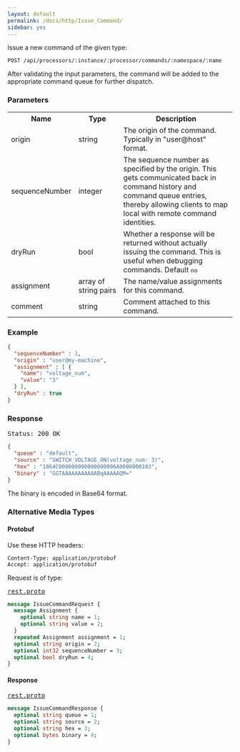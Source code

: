 ```yaml
---
layout: default
permalink: /docs/http/Issue_Command/
sidebar: yes
---
```


Issue a new command of the given type:

    POST /api/processors/:instance/:processor/commands/:namespace/:name
    
  
After validating the input parameters, the command will be added to the appropriate command queue for further dispatch.

### Parameters

<table class="inline">
  <tr>
    <th>Name</th>
    <th>Type</th>
    <th>Description</th>
  </tr>
  <tr>
    <td class="code">origin</td>
    <td class="code">string</td>
    <td>The origin of the command. Typically in "user@host" format.</td>
  </tr>
  <tr>
    <td class="code">sequenceNumber</td>
    <td class="code">integer</td>
    <td>The sequence number as specified by the origin. This gets communicated back in command history and command queue entries, thereby allowing clients to map local with remote command identities.</td>
  </tr>
  <tr>
    <td class="code">dryRun</td>
    <td class="code">bool</td>
    <td>Whether a response will be returned without actually issuing the command. This is useful when debugging commands. Default <tt>no</tt></td>
  </tr>
  <tr>
    <td class="code">assignment</td>
    <td class="code">array&nbsp;of<br>string&nbsp;pairs</td>
    <td>
      The name/value assignments for this command.
    </td>
  </tr>
  <tr>
    <td class="code">comment</td>
    <td class="code">string</td>
    <td>Comment attached to this command.</td>
  </tr>
</table>


### Example

```json
{
  "sequenceNumber" : 1,
  "origin" : "user@my-machine",
  "assignment" : [ {
    "name": "voltage_num",
    "value": "3"
  } ],
  "dryRun" : true
}
```

### Response

<pre class="header">Status: 200 OK</pre>
```json
{
  "queue" : "default",
  "source" : "SWITCH_VOLTAGE_ON(voltage_num: 3)",
  "hex" : "1864C000000000000000006A0000000103",
  "binary" : "GGTAAAAAAAAAAABqAAAAAQM="
}
```

The binary is encoded in Base64 format.

### Alternative Media Types

#### Protobuf

Use these HTTP headers:

    Content-Type: application/protobuf
    Accept: application/protobuf
    
Request is of type:

<pre class="r header"><a href="/docs/http/rest.proto/">rest.proto</a></pre>
```proto
message IssueCommandRequest {
  message Assignment {
    optional string name = 1;
    optional string value = 2;
  }
  repeated Assignment assignment = 1;
  optional string origin = 2;
  optional int32 sequenceNumber = 3;
  optional bool dryRun = 4;
}
```

#### Response

<pre class="r header"><a href="/docs/http/rest.proto/">rest.proto</a></pre>
```proto
message IssueCommandResponse {
  optional string queue = 1;
  optional string source = 2;
  optional string hex = 3;
  optional bytes binary = 4;
}
```
